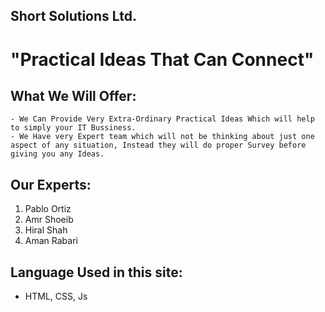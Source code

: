 ## Short Solutions Ltd.

# "Practical Ideas That Can Connect"

## What We Will Offer:
	- We Can Provide Very Extra-Ordinary Practical Ideas Which will help to simply your IT Bussiness.
	- We Have very Expert team which will not be thinking about just one aspect of any situation, Instead they will do proper Survey before giving you any Ideas.

## Our Experts:

1. Pablo Ortiz
2. Amr Shoeib
3. Hiral Shah
4. Aman Rabari

## Language Used in this site:
- HTML, CSS, Js